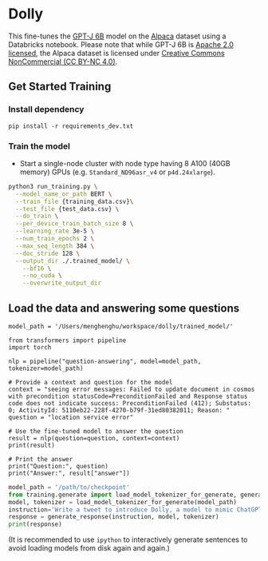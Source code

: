 # Dolly

This fine-tunes the [GPT-J 6B](https://huggingface.co/EleutherAI/gpt-j-6B) model on the [Alpaca](https://huggingface.co/datasets/tatsu-lab/alpaca) dataset using a Databricks notebook.  Please note that while GPT-J 6B is [Apache 2.0 licensed](https://huggingface.co/EleutherAI/gpt-j-6B), the Alpaca dataset is licensed under [Creative Commons NonCommercial (CC BY-NC 4.0)](https://huggingface.co/datasets/tatsu-lab/alpaca).

## Get Started Training

### Install dependency

```
pip install -r requirements_dev.txt
```

### Train the model

* Start a single-node cluster with node type having 8 A100 (40GB memory) GPUs (e.g. `Standard_ND96asr_v4` or `p4d.24xlarge`).

```bash
python3 run_training.py \
  --model_name_or_path BERT \
  --train_file {training_data.csv}\
  --test_file {test_data.csv} \
  --do_train \
  --per_device_train_batch_size 8 \
  --learning_rate 3e-5 \
  --num_train_epochs 2 \
  --max_seq_length 384 \
  --doc_stride 128 \
  --output_dir ./.trained_model/ \
	--bf16 \
	--no_cuda \
	--overwrite_output_dir
```

## Load the data and answering some questions
```
model_path = '/Users/menghenghu/workspace/dolly/trained_model/'

from transformers import pipeline
import torch

nlp = pipeline("question-answering", model=model_path, tokenizer=model_path)

# Provide a context and question for the model
context = "seeing error messages: Failed to update document in cosmos with precondition statusCode=PreconditionFailed and Response status code does not indicate success: PreconditionFailed (412); Substatus: 0; ActivityId: 5110eb22-228f-4270-b79f-31ed80382011; Reason: "
question = "location service error"

# Use the fine-tuned model to answer the question
result = nlp(question=question, context=context)
print(result)

# Print the answer
print("Question:", question)
print("Answer:", result["answer"])
```

```python
model_path = '/path/to/checkpoint'
from training.generate import load_model_tokenizer_for_generate, generate_response
model, tokenizer = load_model_tokenizer_for_generate(model_path)
instruction='Write a tweet to introduce Dolly, a model to mimic ChatGPT.'
response = generate_response(instruction, model, tokenizer)
print(response)
```

(It is recommended to use `ipython` to interactively generate sentences to avoid loading models from disk again and again.)

